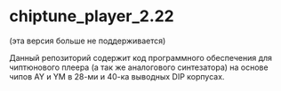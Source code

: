 # chiptune_player_2.22
(эта версия больше не поддерживается)

Данный репозиторий содержит код программного обеспечения для чиптюнового плеера (а так же аналогового синтезатора) на основе чипов AY и YM в 28-ми и 40-ка выводных DIP  корпусах.
